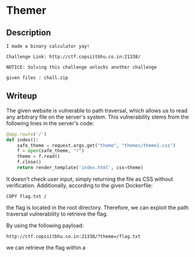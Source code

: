 
# Themer

## Description
```
I made a binary calculator yay!

Challenge Link: http://ctf.copsiitbhu.co.in:21338/

NOTICE: Solving this challenge unlocks another challenge

given files : chall.zip
```
## Writeup

The given website is vulnerable to path traversal, which allows us to read any arbitrary file on the server's system. This vulnerability stems from the following lines in the server's code:
```py
@app.route('/')
def index():
    safe_theme = request.args.get("theme", "themes/theme1.css")
    f = open(safe_theme, "r")
    theme = f.read()
    f.close()
    return render_template('index.html', css=theme)
```

It doesn't check user input, simply returning the file as CSS without verification. Additionally, according to the given Dockerfile:

``` 
COPY flag.txt /
```
the flag is located in the root directory. Therefore, we can exploit the path traversal vulnerability to retrieve the flag.

By using the following payload:
```
http://ctf.copsiitbhu.co.in:21338/?theme=/flag.txt
```

we can retrieve the flag within a <style> tag.


## Flag

## COPS{path_traversal_yay_1092}
